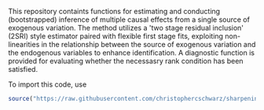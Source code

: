 This repository containts functions for estimating and conducting (bootstrapped) inference of multiple causal effects from a single source of exogenous variation. The method utilizes a 'two stage residual inclusion' (2SRI) style estimator paired with flexible first stage fits, exploiting non-linearities in the relationship between the source of exogenous variation and the endogenous variables to enhance identification. A diagnostic function is provided for evaluating whether the necessasry rank condition has been satisfied.

To import this code, use

```R
source("https://raw.githubusercontent.com/christophercschwarz/sharpeningbluntinstruments/refs/heads/main/sharpening_blunt_instruments_function.R")
```
